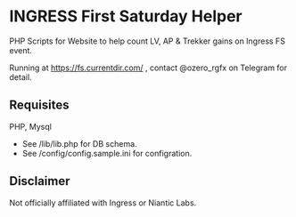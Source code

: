 # INGRESS First Saturday Helper

PHP Scripts for Website to help count LV, AP & Trekker gains on Ingress FS event.

Running at https://fs.currentdir.com/ , contact @ozero_rgfx on Telegram for detail.

## Requisites

PHP, Mysql

- See /lib/lib.php for DB schema.
- See /config/config.sample.ini for configration.

## Disclaimer

Not officially affiliated with Ingress or Niantic Labs.
